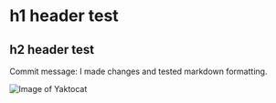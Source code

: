 # h1 header test

## h2 header test

Commit message: I made changes and tested markdown formatting.

![Image of Yaktocat](https://octodex.github.com/images/yaktocat.png)
